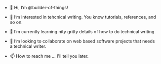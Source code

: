 - 👋 Hi, I’m @builder-of-things!

- 👀 I’m interested in tehcnical writing. You know tutorials, references, and so on.

- 🌱 I’m currently learning nity gritty details of how to do technical writing.

- 💞️ I’m looking to collaborate on web based software projects that needs a technical writer.

- 📫 How to reach me ... I'll tell you later.

<!---
builder-of-things/builder-of-things is a ✨ special ✨ repository because its `README.md` (this file) appears on your GitHub profile.
You can click the Preview link to take a look at your changes.
--->

